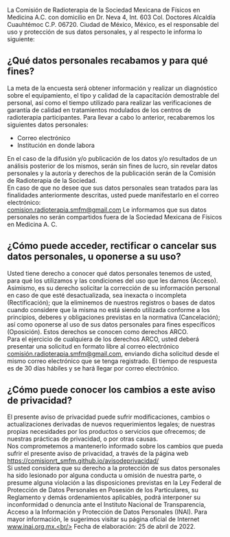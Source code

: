 La Comisión de Radioterapia de la Sociedad Mexicana de Físicos en Medicina A.C. con domicilio en Dr. Neva 4, Int. 603 Col. Doctores Alcaldía Cuauhtémoc C.P. 06720. Ciudad de México, México, es el responsable del uso y protección de sus datos personales, y al respecto le informa lo siguiente:
## ¿Qué datos personales recabamos y para qué fines?
La meta de la encuesta será obtener información y realizar un diagnóstico sobre el equipamiento, el tipo y calidad de la capacitación demostrable del personal, así como el tiempo utilizado para realizar las verificaciones de garantía de calidad en tratamientos modulados de los centros de radioterapia participantes.
Para llevar a cabo lo anterior, recabaremos los siguientes datos personales:

* Correo electrónico
* Institución en donde labora

En el caso de la difusión y/o publicación de los datos y/o resultados de un análisis posterior de los mismos, serán sin fines de lucro, sin revelar datos personales y la autoría y derechos de la publicación serán de la Comisión de Radioterapia de la Sociedad. <br/>
En caso de que no desee que sus datos personales sean tratados para las finalidades anteriormente descritas, usted puede manifestarlo en el correo electrónico:<br/> comision.radioterapia.smfm@gmail.com
Le informamos que sus datos personales no serán compartidos fuera de la Sociedad Mexicana de Físicos en Medicina A. C.
## ¿Cómo puede acceder, rectificar o cancelar sus datos personales, u oponerse a su uso?
Usted tiene derecho a conocer qué datos personales tenemos de usted, para qué los utilizamos y las condiciones del uso que les damos (Acceso). Asimismo, es su derecho solicitar la corrección de su información personal en caso de que esté desactualizada, sea inexacta o incompleta (Rectificación); que la eliminemos de nuestros registros o bases de datos cuando considere que la misma no está siendo utilizada conforme a los principios, deberes y obligaciones previstas en la normativa (Cancelación); así como oponerse al uso de sus datos personales para fines específicos (Oposición). Estos derechos se conocen como derechos ARCO.<br/>
Para el ejercicio de cualquiera de los derechos ARCO, usted deberá presentar una solicitud en formato libre al correo electrónico comisión.radioterapia.smfm@gmail.com, enviando dicha solicitud desde el mismo correo electrónico que se tenga registrado. El tiempo de respuesta es de 30 días hábiles y se hará llegar por correo electrónico.
## ¿Cómo puede conocer los cambios a este aviso de privacidad?
El presente aviso de privacidad puede sufrir modificaciones, cambios o actualizaciones derivadas de nuevos requerimientos legales; de nuestras propias necesidades por los productos o servicios que ofrecemos; de nuestras prácticas de privacidad, o por otras causas.<br/>
Nos comprometemos a mantenerlo informado sobre los cambios que pueda sufrir el presente aviso de privacidad, a través de la página web https://comisionrt_smfm.github.io/avisodeprivacidad/ <br/>
Si usted considera que su derecho a la protección de sus datos personales ha sido lesionado por alguna conducta u omisión de nuestra parte, o presume alguna violación a las disposiciones previstas en la Ley Federal de Protección de Datos Personales en Posesión de los Particulares, su Reglamento y demás ordenamientos aplicables, podrá interponer su inconformidad o denuncia ante el Instituto Nacional de Transparencia, Acceso a la Información y Protección de Datos Personales (INAI). Para mayor información, le sugerimos visitar su página oficial de Internet www.inai.org.mx.<br/>
Fecha de elaboración: 25 de abril de 2022.
